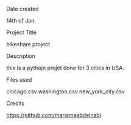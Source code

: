 Date created

14th of Jan.

Project Title

bikeshare project 

Description

this is a pythojn projet done for 3 cities in USA.

Files used

chicago.csv
washington.csv
new_york_city.csv

Credits

https://github.com/mariamaabdelnabi
